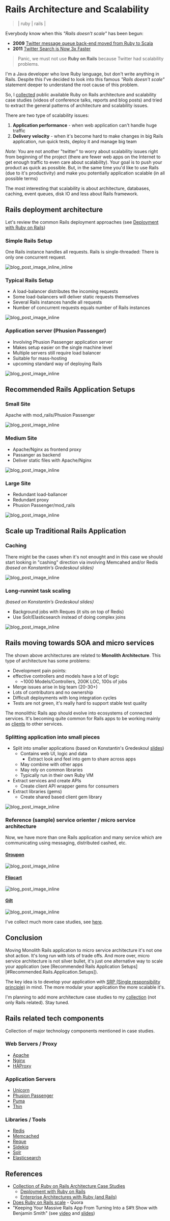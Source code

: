 # Rails Architecture and Scalability
> | ruby | rails |

Everybody know when this _"Rails doesn't scale"_ has been begun:

- **2009** [Twitter message queue back-end moved from Ruby to Scala](http://www.artima.com/scalazine/articles/twitter_on_scala.html)
- **2011** [Twitter Search is Now 3x Faster](https://blog.twitter.com/2011/twitter-search-now-3x-faster)

> Panic, we must not use **Ruby on Rails** because Twitter had scalability problems.

I'm a Java developer who love Ruby language, but don't write anything in Rails. Despite this I've decided to look into this famous _"Rails doesn't scale"_ statement deeper to understand the root cause of this problem.

So, I [collected][my-GH] public available Ruby on Rails architecture and scalability case studies (videos of conference talks, reports and blog posts) and tried to extract the general patterns of architecture and scalability issues.

There are two type of scalability issues:

1. **Application performance** - when web application can't handle huge traffic
2. **Delivery velocity** - when it's become hard to make changes in big Rails application, run quick tests, deploy it and manage big team

_Note_: You are not another "twitter" to worry about scalability issues right from beginning of the project (there are fewer web apps on the Internet to get enough traffic to even care about scalability). Your goal is to push your product as quick as possible.
But, in the same time you'd like to use Rails (due to it's productivity) and make you potentially application scalable (in all possible terms)

The most interesting that scalability is about architecture, databases, caching, event queues, disk IO and less about Rails framework.

## Rails deployment architecture

Let's review the common Rails deployment approaches (see [Deployment with Ruby on Rails][1])

### Simple Rails Setup

One Rails instance handles all requests. Rails is single-threaded: There is only one concurrent request.

![blog_post_image_inline_inline](2015-04-04-rails-architecture-and-scalability-issues/pic1.jpg)

### Typical Rails Setup

- A load-balancer distributes the incoming requests
- Some load-balancers will deliver static requests themselves
- Several Rails instances handle all requests
- Number of concurrent requests equals number of Rails instances

![blog_post_image_inline](2015-04-04-rails-architecture-and-scalability-issues/pic2.jpg)

### Application server (Phusion Passenger)

- Involving Phusion Passenger application server
- Makes setup easier on the single machine level
- Multiple servers still require load balancer
- Suitable for mass-hosting
- upcoming standard way of deploying Rails

![blog_post_image_inline](2015-04-04-rails-architecture-and-scalability-issues/pic3.jpg)

## Recommended Rails Application Setups

### Small Site

Apache with mod_rails/Phusion Passenger

![blog_post_image_inline](2015-04-04-rails-architecture-and-scalability-issues/pic4.jpg)

### Medium Site

- Apache/Nginx as frontend proxy
- Passanger as backend
- Deliver static files with Apache/Nginx

![blog_post_image_inline](2015-04-04-rails-architecture-and-scalability-issues/pic5.jpg)

### Large Site

- Redundant load-ballancer
- Redundant proxy
- Phusion Passenger/mod_rails

![blog_post_image_inline](2015-04-04-rails-architecture-and-scalability-issues/pic6.jpg)

## Scale up Traditional Rails Application

### Caching
There might be the cases when it's not enought and in this case we should start looking in "cashing" direction via involving Memcahed and/or Redis _(based on Konstantin’s Gredeskoul slides)_

![blog_post_image_inline](2015-04-04-rails-architecture-and-scalability-issues/pic7.jpg)

### Long-runnint task scaling
_(based on Konstantin’s Gredeskoul slides)_

- Background jobs with Reques (it sits on top of Redis)
- Use Solr/Elasticsearch instead of doing complex joins

![blog_post_image_inline](2015-04-04-rails-architecture-and-scalability-issues/pic8.jpg)

## Rails moving towards SOA and micro services

The shown above architectures are related to **Monolith Architecture**. This type of architecture has some problems:

- Development pain points: 
- effective controllers and models have a lot of logic
    + ~1000 Models/Controllers, 200K LOC, 100s of jobs 
- Merge issues arise in big team (20-30+)
- Lots of contributors and no ownership
- Difficult deployments with long integration cycles
- Tests are not green, it's really hard to support stable test quality

The monolithic Rails app should evolve into ecosystems of connected services. It's becoming quite common for Rails apps to be working mainly as [clients](https://github.com/halyph/architecture-case-study/blob/master/rails-as-an-soa-client-by-pete-hodgson.md) to other services.

### Splitting application into small pieces 

- Split into smaller applications (based on Konstantin's Gredeskoul [slides][2])
    + Contains web UI, logic and data
        * Extract look and feel into gem to share across apps
    + May combine with other apps
    + May rely on common libraries
    + Typically run in their own Ruby VM
- Extract services and create APIs
    + Create client API wrapper gems for consumers
- Extract libraries (gems)
    + Create shared based client gem library

![blog_post_image_inline](2015-04-04-rails-architecture-and-scalability-issues/pic9.jpg)

### Reference (sample) service orienter / micro service architecture

Now, we have more than one Rails application and many service which are communicating using messaging, distributed cashed, etc. 

#### [Groupon](https://github.com/halyph/architecture-case-study/blob/master/groupon.md)

![blog_post_image_inline](2015-04-04-rails-architecture-and-scalability-issues/pic10.png)

#### [Flipcart](https://github.com/halyph/architecture-case-study/blob/master/flipcart.md)

![blog_post_image_inline](2015-04-04-rails-architecture-and-scalability-issues/pic11.jpg)

#### [Gilt](https://github.com/halyph/architecture-case-study/blob/master/gilt.md)

![blog_post_image_inline](2015-04-04-rails-architecture-and-scalability-issues/pic12.jpg)

I've collect much more case studies, see [here][my-GH].

## Conclusion

Moving Monolith Rails application to micro service architecture it's not one shot action. It's long run with lots of trade offs. And more over, micro service architecture is not silver bullet, it's just one alternative way to scale your application (see [Recommended Rails Application Setups][#Recommended.Rails.Application.Setups]).

The key idea is to develop your application with [SRP (Single responsibility principle)](http://en.wikipedia.org/wiki/Single_responsibility_principle) in mind. The more modular your application the more scalable it's.

I'm planning to add more architecture case studies to my [collection][my-GH] (not only Rails related). Stay tuned.

## Rails related tech components

Collection of major technology components mentioned in case studies.

### Web Servers / Proxy

- [Apache](http://httpd.apache.org/)
- [Nginx](http://nginx.org/)
- [HAProxy](http://www.haproxy.org/)

### Application Servers

- [Unicorn](http://unicorn.bogomips.org/)
- [Phusion Passenger](https://www.phusionpassenger.com)
- [Puma](http://puma.io/)
- [Thin](http://code.macournoyer.com/thin/)

### Libraries / Tools

- [Redis](http://redis.io/)
- [Memcached](http://memcached.org/)
- [Reque](https://github.com/resque/resque)
- [Sidekiq](http://sidekiq.org/)
- [Solr](http://lucene.apache.org/solr/)
- [Elasticsearch](https://www.elastic.co/products/elasticsearch)

## References

- [Collection of Ruby on Rails Architecture Case Studies][my-GH]
    - [Deployment with Ruby on Rails][1]
    - [Enterprise Architectures with Ruby (and Rails)][2]
- [Does Ruby on Rails scale][link Does Ruby on Rails scale] - Quora
- "Keeping Your Massive Rails App From Turning Into a S#!t Show with Benjamin Smith" (see [video](https://vimeo.com/76094344) and [slides](https://speakerdeck.com/benjaminleesmith/keeping-your-massive-rails-app-from-turning-into-a-s-number-t-show-windycityrails-2013))

[link Does Ruby on Rails scale]: http://www.quora.com/Does-Ruby-on-Rails-scale
[my-GH]: https://github.com/halyph/architecture-case-study#ruby-on-rails-architecture-case-studies
[1]: http://www.slideshare.net/jweiss/deployment-with-ruby-on-rails
[2]: http://www.slideshare.net/kigster/enterprise-architectures-with-ruby-and-rails